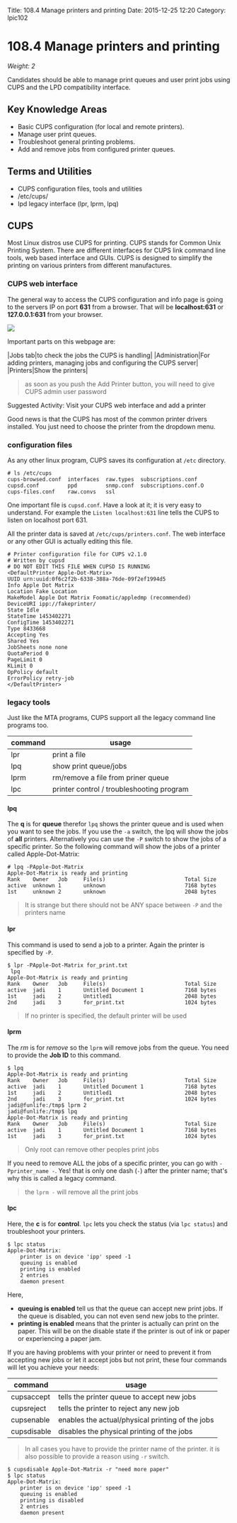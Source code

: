 Title: 108.4 Manage printers and printing
Date: 2015-12-25 12:20
Category: lpic102


# 108.4 Manage printers and printing
*Weight: 2*

Candidates should be able to manage print queues and user print jobs using CUPS and the LPD compatibility interface.

## Key Knowledge Areas
- Basic CUPS configuration (for local and remote printers).
- Manage user print queues.
- Troubleshoot general printing problems.
- Add and remove jobs from configured printer queues.

## Terms and Utilities
- CUPS configuration files, tools and utilities
- /etc/cups/
- lpd legacy interface (lpr, lprm, lpq)

## CUPS
Most Linux distros use CUPS for printing. CUPS stands for Common Unix Printing System.  There are different interfaces for CUPS link command line tools, web based interface and GUIs. CUPS is designed to simplify the printing on various printers from different manufactures.

### CUPS web interface
The general way to access the CUPS configuration and info page is going to the servers IP on port **631** from a browser. That will be **localhost:631** or **127.0.0.1:631** from your browser.

![](cups.png)

Important parts on this webpage are:

|Jobs tab|to check the jobs the CUPS is handling|
|Administration|For adding printers, managing jobs and configuring the CUPS server|
|Printers|Show the printers|

> as soon as you push the Add Printer button, you will need to give CUPS admin user password

Suggested Activity: Visit your CUPS web interface and add a printer

Good news is that the CUPS has most of the common printer drivers installed. You just need to choose the printer from the dropdown menu.

### configuration files
As any other linux program, CUPS saves its configuration at `/etc` directory.

````
# ls /etc/cups
cups-browsed.conf  interfaces  raw.types  subscriptions.conf
cupsd.conf         ppd         snmp.conf  subscriptions.conf.O
cups-files.conf    raw.convs   ssl
````
One important file is `cupsd.conf`. Have a look at it; it is very easy to understand. For example the `Listen localhost:631` line tells the CUPS to listen on localhost port 631.

All the printer data is saved at `/etc/cups/printers.conf`. The web interface or any other GUI is actually editing this file.

````
# Printer configuration file for CUPS v2.1.0
# Written by cupsd
# DO NOT EDIT THIS FILE WHEN CUPSD IS RUNNING
<DefaultPrinter Apple-Dot-Matrix>
UUID urn:uuid:0f6c2f2b-6338-388a-76de-09f2ef1994d5
Info Apple Dot Matrix
Location Fake Location
MakeModel Apple Dot Matrix Foomatic/appledmp (recommended)
DeviceURI ipp://fakeprinter/
State Idle
StateTime 1453402271
ConfigTime 1453402271
Type 8433668
Accepting Yes
Shared Yes
JobSheets none none
QuotaPeriod 0
PageLimit 0
KLimit 0
OpPolicy default
ErrorPolicy retry-job
</DefaultPrinter>
````

### legacy tools
Just like the MTA programs, CUPS support all the legacy command line programs too.

|command|usage|
|-------|-----|
|lpr|print a file|
|lpq |show print queue/jobs|
|lprm|rm/remove a file from priner queue|
|lpc|printer control / troubleshooting program|

#### lpq
The **q** is for **queue** therefor `lpq` shows the printer queue and is used when you want to see the jobs. If you use the `-a` switch,  the lpq will show the jobs of **all** printers. Alternatively you can use the `-P` switch to show the jobs of a specific printer. So the following command will show the jobs of a printer called Apple-Dot-Matrix:

````
# lpq -PApple-Dot-Matrix
Apple-Dot-Matrix is ready and printing
Rank    Owner   Job     File(s)                         Total Size
active  unknown 1       unknown                         7168 bytes
1st     unknown 2       unknown                         2048 bytes
````
> It is strange but there should not be ANY space between `-P` and the printers name

#### lpr
This command is used to send a job to a printer. Again the printer is specified by `-P`.

````
$ lpr -PApple-Dot-Matrix for_print.txt
 lpq
Apple-Dot-Matrix is ready and printing
Rank    Owner   Job     File(s)                         Total Size
active  jadi    1       Untitled Document 1             7168 bytes
1st     jadi    2       Untitled1                       2048 bytes
2nd     jadi    3       for_print.txt                   1024 bytes
````
> If no printer is specified, the default printer will be used

#### lprm
The *rm* is for *remove* so the `lprm` will remove jobs from the queue. You need to provide the **Job ID** to this command.

````
$ lpq
Apple-Dot-Matrix is ready and printing
Rank    Owner   Job     File(s)                         Total Size
active  jadi    1       Untitled Document 1             7168 bytes
1st     jadi    2       Untitled1                       2048 bytes
2nd     jadi    3       for_print.txt                   1024 bytes
jadi@funlife:/tmp$ lprm 2
jadi@funlife:/tmp$ lpq
Apple-Dot-Matrix is ready and printing
Rank    Owner   Job     File(s)                         Total Size
active  jadi    1       Untitled Document 1             7168 bytes
1st     jadi    3       for_print.txt                   1024 bytes
````
> Only root can remove other peoples print jobs

If you need to remove ALL the jobs of a specific printer, you can go with `-Pprinter_name -`. Yes! that is only one dash (`-`) after the printer name; that's why this is called a legacy command.

> the `lprm -` will remove all the print jobs

#### lpc
Here, the **c** is for **control**. `lpc` lets you check the status (via `lpc status`) and troubleshoot your printers.

````
$ lpc status
Apple-Dot-Matrix:
	printer is on device 'ipp' speed -1
	queuing is enabled
	printing is enabled
	2 entries
	daemon present
````

Here,

- **queuing is enabled** tell us that the queue can accept new print jobs. If the queue is disabled, you can not even send new jobs to the printer.
- **printing is enabled** means that the printer is actually can print on the paper. This will be on the disable state if the printer is out of ink or paper or experiencing a paper jam.

If you are having problems with your printer or need to prevent it from accepting new jobs or let it accept jobs but not print, these four commands will let you achieve your needs:

|command|usage|
|-------|-----|
|cupsaccept|tells the printer queue to accept new jobs|
|cupsreject|tells the printer to reject any new job|
|cupsenable|enables the actual/physical printing of the jobs|
|cupsdisable|disables the physical printing of the jobs|

> In all cases you have to provide the printer name of the printer. it is also possible to provide a reason using `-r` switch.

````
$ cupsdisable Apple-Dot-Matrix -r "need more paper"
$ lpc status
Apple-Dot-Matrix:
	printer is on device 'ipp' speed -1
	queuing is enabled
	printing is disabled
	2 entries
	daemon present
````
